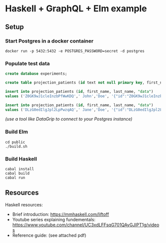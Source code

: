 # Haskell + GraphQL + Elm example

## Setup

### Start Postgres in a docker container
```shell-script
docker run -p 5432:5432 -e POSTGRES_PASSWORD=secret -d postgres
```

### Populate test data
```sql
create database experiments;

create table projection_patients (id text not null primary key, first_name text not null, last_name text not null, data jsonb not null);

insert into projection_patients (id, first_name, last_name, "data")
values ('Z0GK9wJ1cleInzbPfWwKDQ',' John','Doe', '{"id":"Z0GK9wJ1cleInzbPfWwKDQ","insurances":[{"code":"CL-12345-67890","isExpired":false,"plan":"Primary"}],"person":{"firstName":"John","emailAddress":"john@gmail.com","phoneNumber":null,"lastName":"Bergsma"}}');

insert into projection_patients (id, first_name, last_name, "data")
values ('DLzG0edIlgJpl2LpPwzqAQ',' Jane','Doe', '{"id":"DLzG0edIlgJpl2LpPwzqAQ","insurances":[{"code":"SL-12345-67890","isExpired":false,"plan":"Primary"}],"person":{"firstName":"Jane","emailAddress":"jane@msn.com","phoneNumber":null,"lastName":"Doe"}}');

```
_(use a tool like DataGrip to connect to your Postgres instance)_

### Build Elm
```shell-script
cd public
./build.sh
```

### Build Haskell
```shell-script
cabal install
cabal build
cabal run
```


## Resources

Haskell resources:
- Brief introduction: https://mmhaskell.com/liftoff
- Youtube series explaining fundementals: https://www.youtube.com/channel/UC3xdLFFsqG701QAyGJIPT1g/videos
- Reference guide: (see attached pdf)
